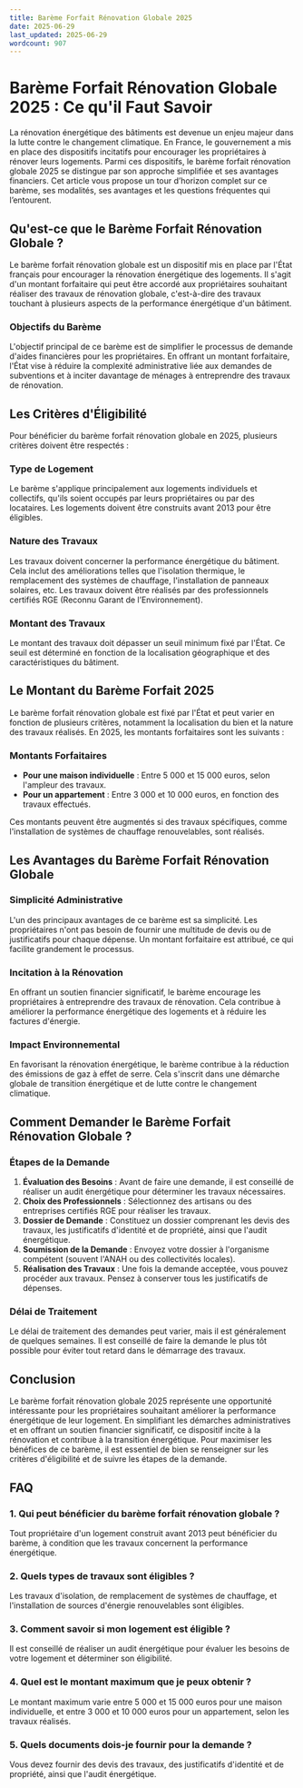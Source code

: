 ```yaml
---
title: Barème Forfait Rénovation Globale 2025
date: 2025-06-29
last_updated: 2025-06-29
wordcount: 907
---
```


# Barème Forfait Rénovation Globale 2025 : Ce qu'il Faut Savoir

La rénovation énergétique des bâtiments est devenue un enjeu majeur dans la lutte contre le changement climatique. En France, le gouvernement a mis en place des dispositifs incitatifs pour encourager les propriétaires à rénover leurs logements. Parmi ces dispositifs, le barème forfait rénovation globale 2025 se distingue par son approche simplifiée et ses avantages financiers. Cet article vous propose un tour d’horizon complet sur ce barème, ses modalités, ses avantages et les questions fréquentes qui l’entourent.

## Qu'est-ce que le Barème Forfait Rénovation Globale ?

Le barème forfait rénovation globale est un dispositif mis en place par l'État français pour encourager la rénovation énergétique des logements. Il s'agit d'un montant forfaitaire qui peut être accordé aux propriétaires souhaitant réaliser des travaux de rénovation globale, c'est-à-dire des travaux touchant à plusieurs aspects de la performance énergétique d'un bâtiment.

### Objectifs du Barème

L'objectif principal de ce barème est de simplifier le processus de demande d'aides financières pour les propriétaires. En offrant un montant forfaitaire, l'État vise à réduire la complexité administrative liée aux demandes de subventions et à inciter davantage de ménages à entreprendre des travaux de rénovation.

## Les Critères d'Éligibilité

Pour bénéficier du barème forfait rénovation globale en 2025, plusieurs critères doivent être respectés :

### Type de Logement

Le barème s'applique principalement aux logements individuels et collectifs, qu'ils soient occupés par leurs propriétaires ou par des locataires. Les logements doivent être construits avant 2013 pour être éligibles.

### Nature des Travaux

Les travaux doivent concerner la performance énergétique du bâtiment. Cela inclut des améliorations telles que l'isolation thermique, le remplacement des systèmes de chauffage, l'installation de panneaux solaires, etc. Les travaux doivent être réalisés par des professionnels certifiés RGE (Reconnu Garant de l’Environnement).

### Montant des Travaux

Le montant des travaux doit dépasser un seuil minimum fixé par l'État. Ce seuil est déterminé en fonction de la localisation géographique et des caractéristiques du bâtiment.

## Le Montant du Barème Forfait 2025

Le barème forfait rénovation globale est fixé par l'État et peut varier en fonction de plusieurs critères, notamment la localisation du bien et la nature des travaux réalisés. En 2025, les montants forfaitaires sont les suivants :

### Montants Forfaitaires

- **Pour une maison individuelle** : Entre 5 000 et 15 000 euros, selon l'ampleur des travaux.
- **Pour un appartement** : Entre 3 000 et 10 000 euros, en fonction des travaux effectués.

Ces montants peuvent être augmentés si des travaux spécifiques, comme l'installation de systèmes de chauffage renouvelables, sont réalisés.

## Les Avantages du Barème Forfait Rénovation Globale

### Simplicité Administrative

L'un des principaux avantages de ce barème est sa simplicité. Les propriétaires n'ont pas besoin de fournir une multitude de devis ou de justificatifs pour chaque dépense. Un montant forfaitaire est attribué, ce qui facilite grandement le processus.

### Incitation à la Rénovation

En offrant un soutien financier significatif, le barème encourage les propriétaires à entreprendre des travaux de rénovation. Cela contribue à améliorer la performance énergétique des logements et à réduire les factures d'énergie.

### Impact Environnemental

En favorisant la rénovation énergétique, le barème contribue à la réduction des émissions de gaz à effet de serre. Cela s'inscrit dans une démarche globale de transition énergétique et de lutte contre le changement climatique.

## Comment Demander le Barème Forfait Rénovation Globale ?

### Étapes de la Demande

1. **Évaluation des Besoins** : Avant de faire une demande, il est conseillé de réaliser un audit énergétique pour déterminer les travaux nécessaires.
2. **Choix des Professionnels** : Sélectionnez des artisans ou des entreprises certifiés RGE pour réaliser les travaux.
3. **Dossier de Demande** : Constituez un dossier comprenant les devis des travaux, les justificatifs d'identité et de propriété, ainsi que l'audit énergétique.
4. **Soumission de la Demande** : Envoyez votre dossier à l'organisme compétent (souvent l'ANAH ou des collectivités locales).
5. **Réalisation des Travaux** : Une fois la demande acceptée, vous pouvez procéder aux travaux. Pensez à conserver tous les justificatifs de dépenses.

### Délai de Traitement

Le délai de traitement des demandes peut varier, mais il est généralement de quelques semaines. Il est conseillé de faire la demande le plus tôt possible pour éviter tout retard dans le démarrage des travaux.

## Conclusion

Le barème forfait rénovation globale 2025 représente une opportunité intéressante pour les propriétaires souhaitant améliorer la performance énergétique de leur logement. En simplifiant les démarches administratives et en offrant un soutien financier significatif, ce dispositif incite à la rénovation et contribue à la transition énergétique. Pour maximiser les bénéfices de ce barème, il est essentiel de bien se renseigner sur les critères d'éligibilité et de suivre les étapes de la demande.

## FAQ

### 1. Qui peut bénéficier du barème forfait rénovation globale ?

Tout propriétaire d'un logement construit avant 2013 peut bénéficier du barème, à condition que les travaux concernent la performance énergétique.

### 2. Quels types de travaux sont éligibles ?

Les travaux d'isolation, de remplacement de systèmes de chauffage, et l'installation de sources d'énergie renouvelables sont éligibles.

### 3. Comment savoir si mon logement est éligible ?

Il est conseillé de réaliser un audit énergétique pour évaluer les besoins de votre logement et déterminer son éligibilité.

### 4. Quel est le montant maximum que je peux obtenir ?

Le montant maximum varie entre 5 000 et 15 000 euros pour une maison individuelle, et entre 3 000 et 10 000 euros pour un appartement, selon les travaux réalisés.

### 5. Quels documents dois-je fournir pour la demande ?

Vous devez fournir des devis des travaux, des justificatifs d'identité et de propriété, ainsi que l'audit énergétique.